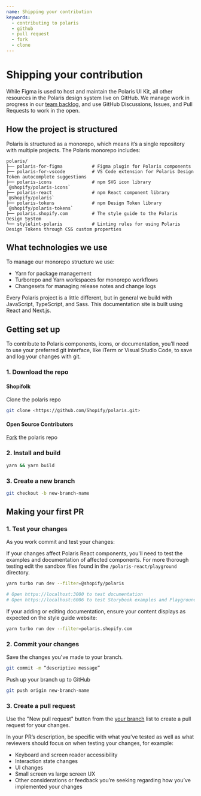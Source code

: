 ```yaml
---
name: Shipping your contribution
keywords:
  - contributing to polaris
  - github
  - pull request
  - fork
  - clone
---
```


# Shipping your contribution

While Figma is used to host and maintain the Polaris UI Kit, all other resources in the Polaris design system live on GitHub. We manage work in progress in our [team backlog](https://github.com/orgs/Shopify/projects), and use GitHub Discussions, Issues, and Pull Requests to work in the open.

## How the project is structured

Polaris is structured as a monorepo, which means it’s a single repository with multiple projects. The Polaris monorepo includes:

```text
polaris/
├── polaris-for-figma           # Figma plugin for Polaris components
├── polaris-for-vscode          # VS Code extension for Polaris Design Token autocomplete suggestions
├── polaris-icons               # npm SVG icon library `@shopify/polaris-icons`
├── polaris-react               # npm React component library `@shopify/polaris`
├── polaris-tokens              # npm Design Token library `@shopify/polaris-tokens`
├── polaris.shopify.com         # The style guide to the Polaris Design System
└── stylelint-polaris           # Linting rules for using Polaris Design Tokens through CSS custom properties
```

## What technologies we use

To manage our monorepo structure we use:

- Yarn for package management
- Turborepo and Yarn workspaces for monorepo workflows
- Changesets for managing release notes and change logs

Every Polaris project is a little different, but in general we build with JavaScript, TypeScript, and Sass. This documentation site is built using React and Next.js.

## Getting set up

To contribute to Polaris components, icons, or documentation, you’ll need to use your preferred git interface, like iTerm or Visual Studio Code, to save and log your changes with git.

### 1. Download the repo

#### Shopifolk

Clone the polaris repo

```bash
git clone <https://github.com/Shopify/polaris.git>
```

#### Open Source Contributors

[Fork](https://github.com/Shopify/polaris/fork) the polaris repo

### 2. Install and build

```bash
yarn && yarn build
```

### 3. Create a new branch

```bash
git checkout -b new-branch-name
```

## Making your first PR

### 1. Test your changes

As you work commit and test your changes:

If your changes affect Polaris React components, you'll need to test the examples and documentation of affected components. For more thorough testing edit the sandbox files found in the `/polaris-react/playground` directory.

```bash
yarn turbo run dev --filter=@shopify/polaris

# Open https://localhost:3000 to test documentation
# Open https://localhost:6006 to test Storybook examples and Playgrounds
```

If your adding or editing documentation, ensure your content displays as expected on the style guide website:

```bash
yarn turbo run dev --filter=polaris.shopify.com
```

### 2. Commit your changes

Save the changes you've made to your branch.

```bash
git commit -m “descriptive message”
```

Push up your branch up to GitHub

```bash
git push origin new-branch-name
```

### 3. Create a pull request

Use the "New pull request" button from the [your branch](https://github.com/Shopify/polaris/branches/yours) list to create a pull request for your changes.

In your PR’s description, be specific with what you’ve tested as well as what reviewers should focus on when testing your changes, for example:

- Keyboard and screen reader accessibility
- Interaction state changes
- UI changes
- Small screen vs large screen UX
- Other considerations or feedback you’re seeking regarding how you’ve implemented your changes
